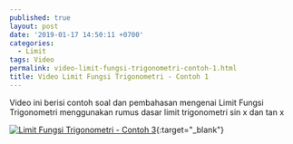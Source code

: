 ```yaml
---
published: true
layout: post
date: '2019-01-17 14:50:11 +0700'
categories:
  - Limit
tags: Video
permalink: video-limit-fungsi-trigonometri-contoh-1.html
title: Video Limit Fungsi Trigonometri - Contoh 1
---
```

Video ini berisi contoh soal dan pembahasan mengenai Limit Fungsi Trigonometri
menggunakan rumus dasar limit trigonometri sin x dan tan x

[![Limit Fungsi Trigonometri - Contoh 3](https://img.youtube.com/vi/E6r5vBKoDxo/0.jpg)](https://www.youtube.com/watch?v=E6r5vBKoDxo){:target="_blank"}
